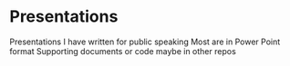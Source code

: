 # Presentations
Presentations I have written for public speaking
Most are in Power Point format
Supporting documents or code maybe in other repos
